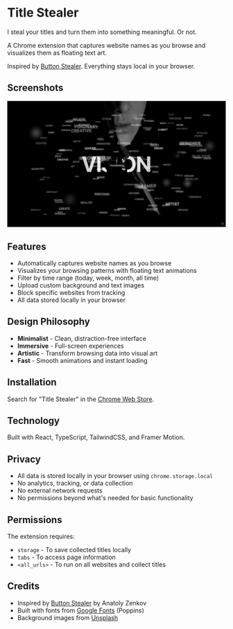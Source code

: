 # Title Stealer

I steal your titles and turn them into something meaningful. Or not.

A Chrome extension that captures website names as you browse and visualizes them as floating text art.

Inspired by [Button Stealer](https://chromewebstore.google.com/detail/button-stealer/iiikidmnimlpahbeknmkeonmemajpccj). Everything stays local in your browser.

## Screenshots

![Statistics Page](screenshots/statistics.png)

## Features

- Automatically captures website names as you browse
- Visualizes your browsing patterns with floating text animations
- Filter by time range (today, week, month, all time)
- Upload custom background and text images
- Block specific websites from tracking
- All data stored locally in your browser

## Design Philosophy

- **Minimalist** - Clean, distraction-free interface
- **Immersive** - Full-screen experiences
- **Artistic** - Transform browsing data into visual art
- **Fast** - Smooth animations and instant loading

## Installation

Search for "Title Stealer" in the [Chrome Web Store](https://chromewebstore.google.com/).

## Technology

Built with React, TypeScript, TailwindCSS, and Framer Motion.

## Privacy

- All data is stored locally in your browser using `chrome.storage.local`
- No analytics, tracking, or data collection
- No external network requests
- No permissions beyond what's needed for basic functionality

## Permissions

The extension requires:

- `storage` - To save collected titles locally
- `tabs` - To access page information
- `<all_urls>` - To run on all websites and collect titles

## Credits

- Inspired by [Button Stealer](https://github.com/anatolyzenkov/button-stealer) by Anatoly Zenkov
- Built with fonts from [Google Fonts](https://fonts.google.com/) (Poppins)
- Background images from [Unsplash](https://unsplash.com/)


